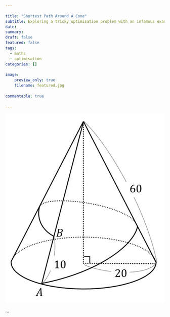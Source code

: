 ```yaml
---

title: "Shortest Path Around A Cone"
subtitle: Exploring a tricky optimisation problem with an infamous exam question
date:
summary:
draft: false
featured: false
tags:
  - maths
  - optimisation
categories: []

image:
    preview_only: true
    filename: featured.jpg

commentable: true

---
```


<!--
Original source for question:
Question 24 from the 1997 Suneung Math exam
https://www.suneung.re.kr/boardCnts/fileDown.do?fileSeq=b5ab0db63db52b609f023ba9cec58bc0

MindYourDecisions video solution:
https://www.youtube.com/watch?v=Y6caQ_8_frU
-->

![image](cone.png)

...
